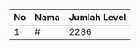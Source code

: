 | No | Nama            | Jumlah Level |
|----|-----------------|--------------|
| 1  | #    |    2286        |
